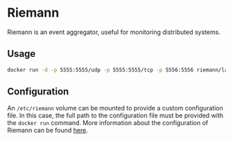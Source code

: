 # Riemann
Riemann is an event aggregator, useful for monitoring distributed systems.

## Usage

```bash
docker run -d -p 5555:5555/udp -p 5555:5555/tcp -p 5556:5556 riemann/latest
```

## Configuration

An `/etc/riemann` volume can be mounted to provide a custom configuration file. In this case,
the full path to the configuration file must be provided with the `docker run` command. More
information about the configuration of Riemann can be found [here](http://riemann.io/howto.html).

